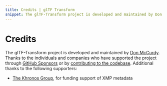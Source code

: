 ```yaml
---
title: Credits | glTF Transform
snippet: The glTF-Transform project is developed and maintained by Don McCurdy. Thanks to the individuals and companies who have supported the project through GitHub Sponsors or by…
---
```


# Credits

<!-- NOTICE: This section is duplicated in _CREDITS.md. Please keep them in sync. -->

The glTF-Transform project is developed and maintained by [Don McCurdy](https://github.com/donmccurdy). Thanks to the individuals and companies who have supported the project through [GitHub Sponsors](https://github.com/sponsors/donmccurdy/) or by [contributing to the codebase](https://github.com/donmccurdy/glTF-Transform/graphs/contributors). Additional thanks to the following supporters:

- [The Khronos Group](https://www.khronos.org/), for funding support of XMP metadata
